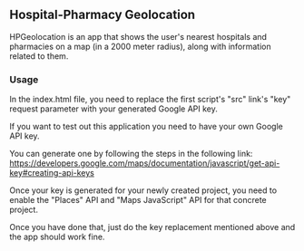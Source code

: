 ## Hospital-Pharmacy Geolocation

HPGeolocation is an app that shows the user's nearest hospitals and pharmacies on a map (in a 2000 meter radius), along with information related to them.

### Usage

In the index.html file, you need to replace the first script's "src" link's "key" request parameter
with your generated Google API key.

If you want to test out this application you need to have your own Google API key.

You can generate one by following the steps in the following link: https://developers.google.com/maps/documentation/javascript/get-api-key#creating-api-keys

Once your key is generated for your newly created project, you need to enable the "Places" API and "Maps JavaScript" API for that concrete project.

Once you have done that, just do the key replacement mentioned above and the app should work fine.
